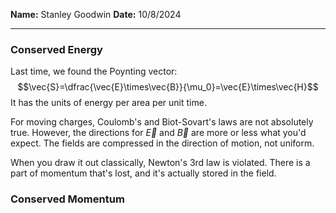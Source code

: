 **Name:** Stanley Goodwin
**Date:** 10/8/2024

---
### Conserved Energy
Last time, we found the Poynting vector:
$$\vec{S}=\dfrac{\vec{E}\times\vec{B}}{\mu_0}=\vec{E}\times\vec{H}$$
It has the units of energy per area per unit time.


For moving charges, Coulomb's and Biot-Sovart's laws are not absolutely true.
However, the directions for $\vec E$ and $\vec B$ are more or less what you'd expect.
The fields are compressed in the direction of motion, not uniform.

When you draw it out classically, Newton's 3rd law is violated.
There is a part of momentum that's lost, and it's actually stored in the field.

### Conserved Momentum
